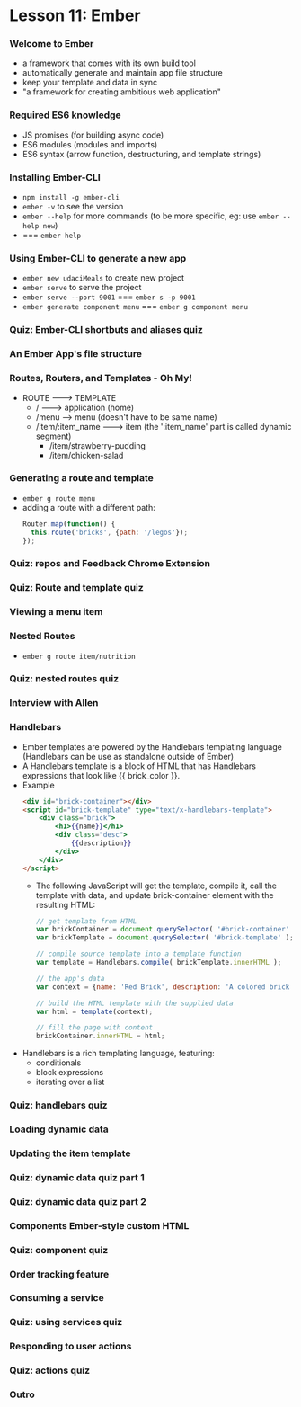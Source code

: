 # Lesson 11: Ember

### Welcome to Ember
* a framework that comes with its own build tool
* automatically generate and maintain app file structure
* keep your template and data in sync
* "a framework for creating ambitious web application"

### Required ES6 knowledge
* JS promises (for building async code)
* ES6 modules (modules and imports)
* ES6 syntax (arrow function, destructuring, and template strings)

### Installing Ember-CLI
* `npm install -g ember-cli`
* `ember -v` to see the version
* `ember --help` for more commands (to be more specific, eg: use `ember --help new`)
* === `ember help`

### Using Ember-CLI to generate a new app
* `ember new udaciMeals` to create new project
* `ember serve` to serve the project
* `ember serve --port 9001` === `ember s -p 9001`
* `ember generate component menu` === `ember g component menu`

### Quiz: Ember-CLI shortbuts and aliases quiz
### An Ember App's file structure
### Routes, Routers, and Templates - Oh My!
* ROUTE ---> TEMPLATE
  * / ---> application (home)
  * /menu --> menu (doesn't have to be same name)
  * /item/:item_name ---> item (the ':item_name' part is called dynamic segment)
    * /item/strawberry-pudding
    * /item/chicken-salad

### Generating a route and template
* `ember g route menu`
* adding a route with a different path:
  ```js
  Router.map(function() {
    this.route('bricks', {path: '/legos'});
  });
  ```

### Quiz: repos and Feedback Chrome Extension
### Quiz: Route and template quiz
### Viewing a menu item
### Nested Routes
* `ember g route item/nutrition`

### Quiz: nested routes quiz
### Interview with Allen
### Handlebars
* Ember templates are powered by the Handlebars templating language (Handlebars can be use as standalone outside of Ember)
* A Handlebars template is a block of HTML that has Handlebars expressions that look like {{ brick_color }}.
* Example
  ```html
  <div id="brick-container"></div>
  <script id="brick-template" type="text/x-handlebars-template">
      <div class="brick">
          <h1>{{name}}</h1>
          <div class="desc">
              {{description}}
          </div>
      </div>
  </script>
  ```
  * The following JavaScript will get the template, compile it, call the template with data, and update brick-container element with the resulting HTML:
    ```js
    // get template from HTML
    var brickContainer = document.querySelector( '#brick-container' );
    var brickTemplate = document.querySelector( '#brick-template' );

    // compile source template into a template function
    var template = Handlebars.compile( brickTemplate.innerHTML );

    // the app's data
    var context = {name: 'Red Brick', description: 'A colored brick that can be used to...'};

    // build the HTML template with the supplied data
    var html = template(context);

    // fill the page with content
    brickContainer.innerHTML = html;
    ```
* Handlebars is a rich templating language, featuring:
  * conditionals
  * block expressions
  * iterating over a list

### Quiz: handlebars quiz
### Loading dynamic data
### Updating the item template
### Quiz: dynamic data quiz part 1
### Quiz: dynamic data quiz part 2
### Components Ember-style custom HTML
### Quiz: component quiz
### Order tracking feature
### Consuming a service
### Quiz: using services quiz
### Responding to user actions
### Quiz: actions quiz
### Outro

